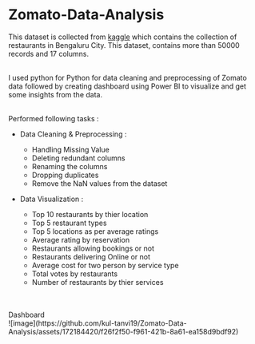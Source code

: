 # Zomato-Data-Analysis

This dataset is collected from [kaggle](https://www.kaggle.com/datasets/rajeshrampure/zomato-dataset) which contains the collection of restaurants in Bengaluru City. 
This dataset, contains more than 50000 records and 17 columns.
<br>
</br>

I used python for Python for data cleaning and preprocessing of Zomato data followed by creating dashboard using Power BI to visualize and get some insights from the data.
<br>
</br>

Performed following tasks :
  - Data Cleaning & Preprocessing : 
      - Handling Missing Value
      - Deleting redundant columns
      - Renaming the columns
      - Dropping duplicates
      - Remove the NaN values from the dataset
   
  - Data Visualization :
      - Top 10 restaurants by thier location
      - Top 5 restaurant types
      - Top 5 locations as per average ratings
      - Average rating by reservation
      - Restaurants allowing bookings or not
      - Restaurants delivering Online or not
      - Average cost for two person by service type
      - Total votes by restaurants
      - Number of restaurants by thier services
   
<br>
</br>
Dashboard
<br>
![image](https://github.com/kul-tanvi19/Zomato-Data-Analysis/assets/172184420/f26f2f50-f961-421b-8a61-ea158d9bdf92)




  

